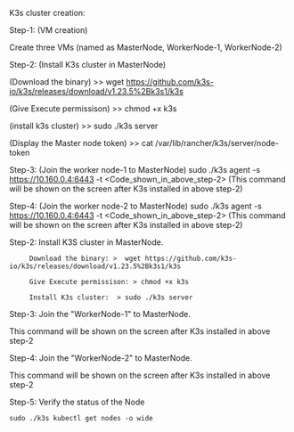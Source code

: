 K3s cluster creation:

Step-1: (VM creation)

Create three VMs (named as MasterNode, WorkerNode-1, WorkerNode-2)

Step-2: (Install K3s cluster in MasterNode)

(Download the binary) >> 
wget https://github.com/k3s-io/k3s/releases/download/v1.23.5%2Bk3s1/k3s

(Give Execute permissison) >> 
chmod +x k3s

(install k3s cluster) >> 
sudo ./k3s server

(Display the Master node token) >>
cat /var/lib/rancher/k3s/server/node-token

Step-3: (Join the worker node-1 to MasterNode)
sudo ./k3s agent -s https://10.160.0.4:6443 -t <Code_shown_in_above_step-2>
(This command will be shown on the screen after K3s installed in above step-2)

Step-4: (Join the worker node-2 to MasterNode)
sudo ./k3s agent -s https://10.160.0.4:6443 -t <Code_shown_in_above_step-2>
(This command will be shown on the screen after K3s installed in above step-2)


Step-2: Install K3S cluster in MasterNode.​

         Download the binary: >  wget https://github.com/k3s-io/k3s/releases/download/v1.23.5%2Bk3s1/k3s     ​

         Give Execute permissison: > chmod +x k3s ​

         Install K3s cluster:  > sudo ./k3s server​
 Step-3: Join the "WorkerNode-1" to MasterNode.​

   This command will be shown on the screen after K3s installed in above step-2​

Step-4: Join the "WorkerNode-2" to MasterNode.​

 This command will be shown on the screen after K3s installed in above step-2​

Step-5: Verify the status of the Node​

    sudo ./k3s kubectl get nodes -o wide
